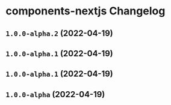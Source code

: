 # components-nextjs Changelog

## `1.0.0-alpha.2` (2022-04-19)

## `1.0.0-alpha.1` (2022-04-19)

## `1.0.0-alpha.1` (2022-04-19)

## `1.0.0-alpha` (2022-04-19)
